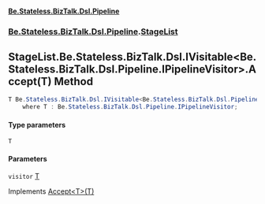 #### [Be.Stateless.BizTalk.Dsl.Pipeline](README.md 'README')
### [Be.Stateless.BizTalk.Dsl.Pipeline](Be.Stateless.BizTalk.Dsl.Pipeline.md 'Be.Stateless.BizTalk.Dsl.Pipeline').[StageList](StageList.md 'Be.Stateless.BizTalk.Dsl.Pipeline.StageList')

## StageList.Be.Stateless.BizTalk.Dsl.IVisitable<Be.Stateless.BizTalk.Dsl.Pipeline.IPipelineVisitor>.Accept<T>(T) Method

```csharp
T Be.Stateless.BizTalk.Dsl.IVisitable<Be.Stateless.BizTalk.Dsl.Pipeline.IPipelineVisitor>.Accept<T>(T visitor)
    where T : Be.Stateless.BizTalk.Dsl.Pipeline.IPipelineVisitor;
```
#### Type parameters

<a name='Be.Stateless.BizTalk.Dsl.Pipeline.StageList.Be.Stateless.BizTalk.Dsl.IVisitable_Be.Stateless.BizTalk.Dsl.Pipeline.IPipelineVisitor_.Accept_T_(T).T'></a>

`T`
#### Parameters

<a name='Be.Stateless.BizTalk.Dsl.Pipeline.StageList.Be.Stateless.BizTalk.Dsl.IVisitable_Be.Stateless.BizTalk.Dsl.Pipeline.IPipelineVisitor_.Accept_T_(T).visitor'></a>

`visitor` [T](StageList.Be.Stateless.BizTalk.Dsl.IVisitable_Be.Stateless.BizTalk.Dsl.Pipeline.IPipelineVisitor_.Accept_T_(T).md#Be.Stateless.BizTalk.Dsl.Pipeline.StageList.Be.Stateless.BizTalk.Dsl.IVisitable_Be.Stateless.BizTalk.Dsl.Pipeline.IPipelineVisitor_.Accept_T_(T).T 'Be.Stateless.BizTalk.Dsl.Pipeline.StageList.Be.Stateless.BizTalk.Dsl.IVisitable<Be.Stateless.BizTalk.Dsl.Pipeline.IPipelineVisitor>.Accept<T>(T).T')

Implements [Accept&lt;T&gt;(T)](https://docs.microsoft.com/en-us/dotnet/api/Be.Stateless.BizTalk.Dsl.IVisitable-1.Accept--1#Be_Stateless_BizTalk_Dsl_IVisitable_1_Accept__1___0_ 'Be.Stateless.BizTalk.Dsl.IVisitable`1.Accept``1(``0)')